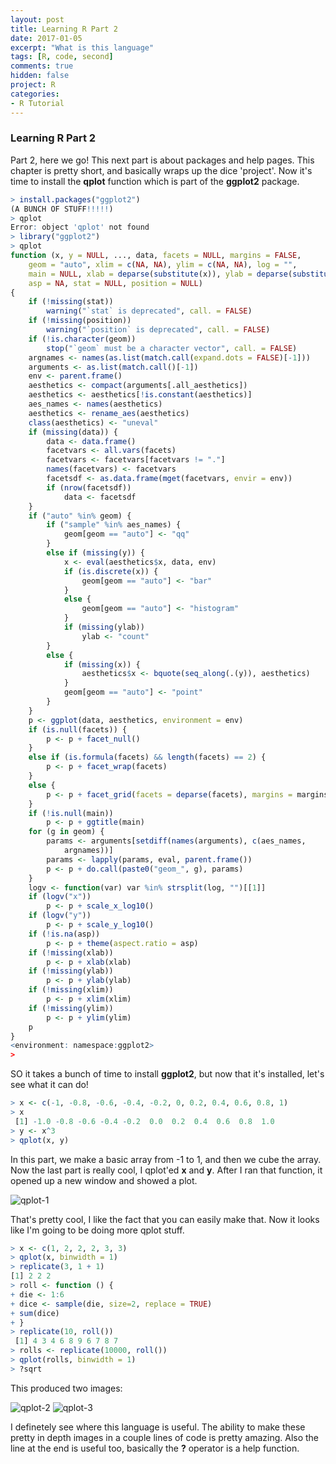 ```yaml
---
layout: post
title: Learning R Part 2
date: 2017-01-05
excerpt: "What is this language"
tags: [R, code, second]
comments: true
hidden: false
project: R
categories:
- R Tutorial
---
```


### Learning R Part 2

Part 2, here we go! This next part is about packages and help pages. This chapter is pretty short, and basically wraps up the dice 'project'. Now it's time to install the **qplot** function which is part of the **ggplot2** package. 


~~~ R
> install.packages("ggplot2")
(A BUNCH OF STUFF!!!!!)
> qplot
Error: object 'qplot' not found
> library("ggplot2")
> qplot
function (x, y = NULL, ..., data, facets = NULL, margins = FALSE, 
    geom = "auto", xlim = c(NA, NA), ylim = c(NA, NA), log = "", 
    main = NULL, xlab = deparse(substitute(x)), ylab = deparse(substitute(y)), 
    asp = NA, stat = NULL, position = NULL) 
{
    if (!missing(stat)) 
        warning("`stat` is deprecated", call. = FALSE)
    if (!missing(position)) 
        warning("`position` is deprecated", call. = FALSE)
    if (!is.character(geom)) 
        stop("`geom` must be a character vector", call. = FALSE)
    argnames <- names(as.list(match.call(expand.dots = FALSE)[-1]))
    arguments <- as.list(match.call()[-1])
    env <- parent.frame()
    aesthetics <- compact(arguments[.all_aesthetics])
    aesthetics <- aesthetics[!is.constant(aesthetics)]
    aes_names <- names(aesthetics)
    aesthetics <- rename_aes(aesthetics)
    class(aesthetics) <- "uneval"
    if (missing(data)) {
        data <- data.frame()
        facetvars <- all.vars(facets)
        facetvars <- facetvars[facetvars != "."]
        names(facetvars) <- facetvars
        facetsdf <- as.data.frame(mget(facetvars, envir = env))
        if (nrow(facetsdf)) 
            data <- facetsdf
    }
    if ("auto" %in% geom) {
        if ("sample" %in% aes_names) {
            geom[geom == "auto"] <- "qq"
        }
        else if (missing(y)) {
            x <- eval(aesthetics$x, data, env)
            if (is.discrete(x)) {
                geom[geom == "auto"] <- "bar"
            }
            else {
                geom[geom == "auto"] <- "histogram"
            }
            if (missing(ylab)) 
                ylab <- "count"
        }
        else {
            if (missing(x)) {
                aesthetics$x <- bquote(seq_along(.(y)), aesthetics)
            }
            geom[geom == "auto"] <- "point"
        }
    }
    p <- ggplot(data, aesthetics, environment = env)
    if (is.null(facets)) {
        p <- p + facet_null()
    }
    else if (is.formula(facets) && length(facets) == 2) {
        p <- p + facet_wrap(facets)
    }
    else {
        p <- p + facet_grid(facets = deparse(facets), margins = margins)
    }
    if (!is.null(main)) 
        p <- p + ggtitle(main)
    for (g in geom) {
        params <- arguments[setdiff(names(arguments), c(aes_names, 
            argnames))]
        params <- lapply(params, eval, parent.frame())
        p <- p + do.call(paste0("geom_", g), params)
    }
    logv <- function(var) var %in% strsplit(log, "")[[1]]
    if (logv("x")) 
        p <- p + scale_x_log10()
    if (logv("y")) 
        p <- p + scale_y_log10()
    if (!is.na(asp)) 
        p <- p + theme(aspect.ratio = asp)
    if (!missing(xlab)) 
        p <- p + xlab(xlab)
    if (!missing(ylab)) 
        p <- p + ylab(ylab)
    if (!missing(xlim)) 
        p <- p + xlim(xlim)
    if (!missing(ylim)) 
        p <- p + ylim(ylim)
    p
}
<environment: namespace:ggplot2>
> 
~~~


SO it takes a bunch of time to install **ggplot2**, but now that it's installed, let's see what it can do! 

~~~ R
> x <- c(-1, -0.8, -0.6, -0.4, -0.2, 0, 0.2, 0.4, 0.6, 0.8, 1)
> x
 [1] -1.0 -0.8 -0.6 -0.4 -0.2  0.0  0.2  0.4  0.6  0.8  1.0
> y <- x^3
> qplot(x, y)
~~~

In this part, we make a basic array from -1 to 1, and then we cube the array. Now the last part is really cool, I qplot'ed **x** and **y**. After I ran that function, it opened up a new window and showed a plot. 


![qplot-1](http://jaronoff.com/assets/img/qplot/qplot-1.png)

That's pretty cool, I like the fact that you can easily make that. Now it looks like I'm going to be doing more qplot stuff.

~~~ R
> x <- c(1, 2, 2, 2, 3, 3)
> qplot(x, binwidth = 1)
> replicate(3, 1 + 1)
[1] 2 2 2
> roll <- function () {
+ die <- 1:6
+ dice <- sample(die, size=2, replace = TRUE)
+ sum(dice)
+ }
> replicate(10, roll())
 [1] 4 3 4 6 8 9 6 7 8 7
> rolls <- replicate(10000, roll())
> qplot(rolls, binwidth = 1)
> ?sqrt
~~~

This produced two images: 

![qplot-2](http://jaronoff.com/assets/img/qplot/qplot-2.png)
![qplot-3](http://jaronoff.com/assets/img/qplot/qplot-3.png)

I definetely see where this language is useful. The ability to make these pretty in depth images in a couple lines of code is pretty amazing. Also the line at the end is useful too, basically the **?** operator is a help function. 

